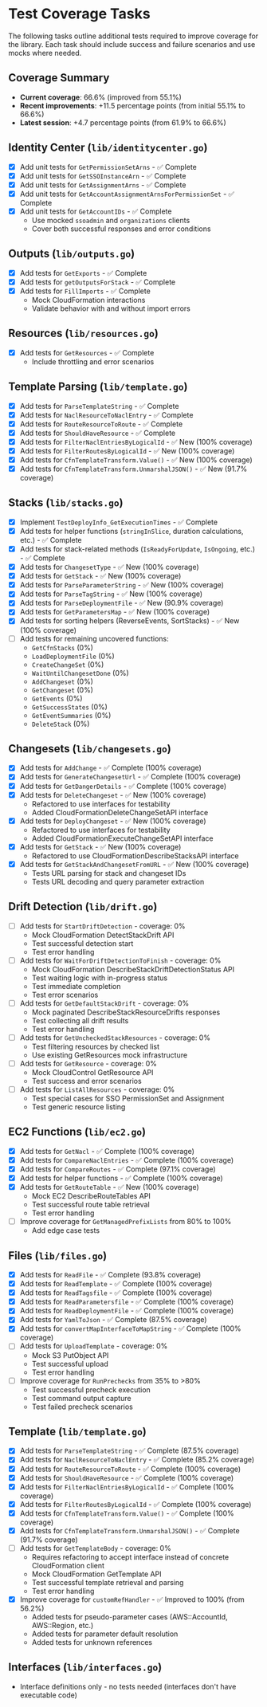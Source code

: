 # Test Coverage Tasks

The following tasks outline additional tests required to improve coverage for the library. Each task should include success and failure scenarios and use mocks where needed.

## Coverage Summary
- **Current coverage**: 66.6% (improved from 55.1%)
- **Recent improvements**: +11.5 percentage points (from initial 55.1% to 66.6%)
- **Latest session**: +4.7 percentage points (from 61.9% to 66.6%)

## Identity Center (`lib/identitycenter.go`)
- [x] Add unit tests for `GetPermissionSetArns` - ✅ Complete
- [x] Add unit tests for `GetSSOInstanceArn` - ✅ Complete
- [x] Add unit tests for `GetAssignmentArns` - ✅ Complete
- [x] Add unit tests for `GetAccountAssignmentArnsForPermissionSet` - ✅ Complete
- [x] Add unit tests for `GetAccountIDs` - ✅ Complete
  - Use mocked `ssoadmin` and `organizations` clients
  - Cover both successful responses and error conditions

## Outputs (`lib/outputs.go`)
- [x] Add tests for `GetExports` - ✅ Complete
- [x] Add tests for `getOutputsForStack` - ✅ Complete
- [x] Add tests for `FillImports` - ✅ Complete
  - Mock CloudFormation interactions
  - Validate behavior with and without import errors

## Resources (`lib/resources.go`)
- [x] Add tests for `GetResources` - ✅ Complete
  - Include throttling and error scenarios

## Template Parsing (`lib/template.go`)
- [x] Add tests for `ParseTemplateString` - ✅ Complete
- [x] Add tests for `NaclResourceToNaclEntry` - ✅ Complete
- [x] Add tests for `RouteResourceToRoute` - ✅ Complete
- [x] Add tests for `ShouldHaveResource` - ✅ Complete
- [x] Add tests for `FilterNaclEntriesByLogicalId` - ✅ New (100% coverage)
- [x] Add tests for `FilterRoutesByLogicalId` - ✅ New (100% coverage)
- [x] Add tests for `CfnTemplateTransform.Value()` - ✅ New (100% coverage)
- [x] Add tests for `CfnTemplateTransform.UnmarshalJSON()` - ✅ New (91.7% coverage)

## Stacks (`lib/stacks.go`)
- [x] Implement `TestDeployInfo_GetExecutionTimes` - ✅ Complete
- [x] Add tests for helper functions (`stringInSlice`, duration calculations, etc.) - ✅ Complete
- [x] Add tests for stack-related methods (`IsReadyForUpdate`, `IsOngoing`, etc.) - ✅ Complete
- [x] Add tests for `ChangesetType` - ✅ New (100% coverage)
- [x] Add tests for `GetStack` - ✅ New (100% coverage)
- [x] Add tests for `ParseParameterString` - ✅ New (100% coverage)
- [x] Add tests for `ParseTagString` - ✅ New (100% coverage)
- [x] Add tests for `ParseDeploymentFile` - ✅ New (90.9% coverage)
- [x] Add tests for `GetParametersMap` - ✅ New (100% coverage)
- [x] Add tests for sorting helpers (ReverseEvents, SortStacks) - ✅ New (100% coverage)
- [ ] Add tests for remaining uncovered functions:
  - `GetCfnStacks` (0%)
  - `LoadDeploymentFile` (0%)
  - `CreateChangeSet` (0%)
  - `WaitUntilChangesetDone` (0%)
  - `AddChangeset` (0%)
  - `GetChangeset` (0%)
  - `GetEvents` (0%)
  - `GetSuccessStates` (0%)
  - `GetEventSummaries` (0%)
  - `DeleteStack` (0%)

## Changesets (`lib/changesets.go`)
- [x] Add tests for `AddChange` - ✅ Complete (100% coverage)
- [x] Add tests for `GenerateChangesetUrl` - ✅ Complete (100% coverage)
- [x] Add tests for `GetDangerDetails` - ✅ Complete (100% coverage)
- [x] Add tests for `DeleteChangeset` - ✅ New (100% coverage)
  - Refactored to use interfaces for testability
  - Added CloudFormationDeleteChangeSetAPI interface
- [x] Add tests for `DeployChangeset` - ✅ New (100% coverage)
  - Refactored to use interfaces for testability
  - Added CloudFormationExecuteChangeSetAPI interface
- [x] Add tests for `GetStack` - ✅ New (100% coverage)
  - Refactored to use CloudFormationDescribeStacksAPI interface
- [x] Add tests for `GetStackAndChangesetFromURL` - ✅ New (100% coverage)
  - Tests URL parsing for stack and changeset IDs
  - Tests URL decoding and query parameter extraction

## Drift Detection (`lib/drift.go`)
- [ ] Add tests for `StartDriftDetection` - coverage: 0%
  - Mock CloudFormation DetectStackDrift API
  - Test successful detection start
  - Test error handling
- [ ] Add tests for `WaitForDriftDetectionToFinish` - coverage: 0%
  - Mock CloudFormation DescribeStackDriftDetectionStatus API
  - Test waiting logic with in-progress status
  - Test immediate completion
  - Test error scenarios
- [ ] Add tests for `GetDefaultStackDrift` - coverage: 0%
  - Mock paginated DescribeStackResourceDrifts responses
  - Test collecting all drift results
  - Test error handling
- [ ] Add tests for `GetUncheckedStackResources` - coverage: 0%
  - Test filtering resources by checked list
  - Use existing GetResources mock infrastructure
- [ ] Add tests for `GetResource` - coverage: 0%
  - Mock CloudControl GetResource API
  - Test success and error scenarios
- [ ] Add tests for `ListAllResources` - coverage: 0%
  - Test special cases for SSO PermissionSet and Assignment
  - Test generic resource listing

## EC2 Functions (`lib/ec2.go`)
- [x] Add tests for `GetNacl` - ✅ Complete (100% coverage)
- [x] Add tests for `CompareNaclEntries` - ✅ Complete (100% coverage)
- [x] Add tests for `CompareRoutes` - ✅ Complete (97.1% coverage)
- [x] Add tests for helper functions - ✅ Complete (100% coverage)
- [x] Add tests for `GetRouteTable` - ✅ New (100% coverage)
  - Mock EC2 DescribeRouteTables API
  - Test successful route table retrieval
  - Test error handling
- [ ] Improve coverage for `GetManagedPrefixLists` from 80% to 100%
  - Add edge case tests

## Files (`lib/files.go`)
- [x] Add tests for `ReadFile` - ✅ Complete (93.8% coverage)
- [x] Add tests for `ReadTemplate` - ✅ Complete (100% coverage)
- [x] Add tests for `ReadTagsfile` - ✅ Complete (100% coverage)
- [x] Add tests for `ReadParametersfile` - ✅ Complete (100% coverage)
- [x] Add tests for `ReadDeploymentFile` - ✅ Complete (100% coverage)
- [x] Add tests for `YamlToJson` - ✅ Complete (87.5% coverage)
- [x] Add tests for `convertMapInterfaceToMapString` - ✅ Complete (100% coverage)
- [ ] Add tests for `UploadTemplate` - coverage: 0%
  - Mock S3 PutObject API
  - Test successful upload
  - Test error handling
- [ ] Improve coverage for `RunPrechecks` from 35% to >80%
  - Test successful precheck execution
  - Test command output capture
  - Test failed precheck scenarios

## Template (`lib/template.go`)
- [x] Add tests for `ParseTemplateString` - ✅ Complete (87.5% coverage)
- [x] Add tests for `NaclResourceToNaclEntry` - ✅ Complete (85.2% coverage)
- [x] Add tests for `RouteResourceToRoute` - ✅ Complete (100% coverage)
- [x] Add tests for `ShouldHaveResource` - ✅ Complete (100% coverage)
- [x] Add tests for `FilterNaclEntriesByLogicalId` - ✅ Complete (100% coverage)
- [x] Add tests for `FilterRoutesByLogicalId` - ✅ Complete (100% coverage)
- [x] Add tests for `CfnTemplateTransform.Value()` - ✅ Complete (100% coverage)
- [x] Add tests for `CfnTemplateTransform.UnmarshalJSON()` - ✅ Complete (91.7% coverage)
- [ ] Add tests for `GetTemplateBody` - coverage: 0%
  - Requires refactoring to accept interface instead of concrete CloudFormation client
  - Mock CloudFormation GetTemplate API
  - Test successful template retrieval and parsing
  - Test error handling
- [x] Improve coverage for `customRefHandler` - ✅ Improved to 100% (from 56.2%)
  - Added tests for pseudo-parameter cases (AWS::AccountId, AWS::Region, etc.)
  - Added tests for parameter default resolution
  - Added tests for unknown references

## Interfaces (`lib/interfaces.go`)
- Interface definitions only - no tests needed (interfaces don't have executable code)

